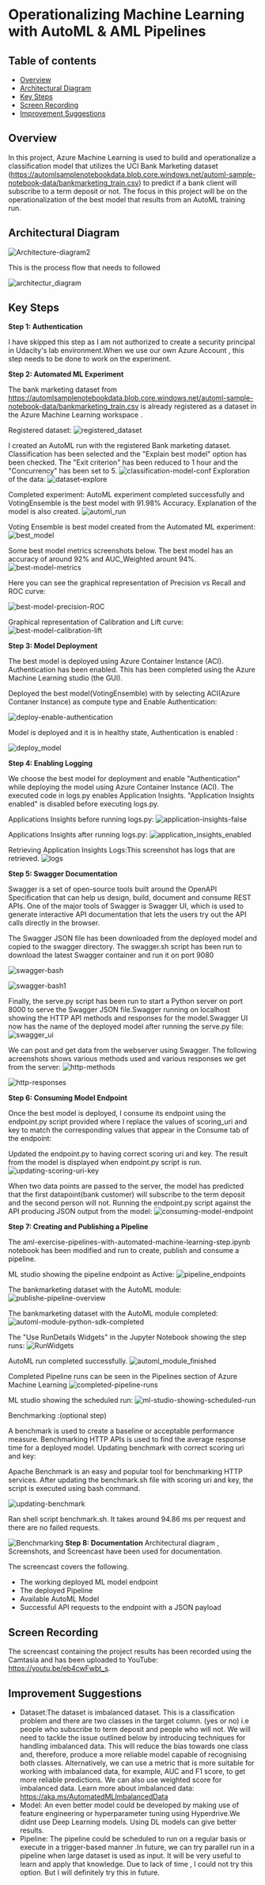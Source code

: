 # Operationalizing Machine Learning with AutoML & AML Pipelines

## Table of contents
   * [Overview](#Overview)
   * [Architectural Diagram](#Architectural-Diagram)
   * [Key Steps](#Key-Steps)
   * [Screen Recording](#Screen-Recording)
   * [Improvement Suggestions](#Improvement-Suggestions)


## Overview

In this project, Azure Machine Learning is used to build and operationalize a classification model that 
utilizes the UCI Bank Marketing dataset (https://automlsamplenotebookdata.blob.core.windows.net/automl-sample-notebook-data/bankmarketing_train.csv) to predict if a bank client will subscribe to a term deposit or not. The focus in this project will be on the operationalization of the best model that
results from an AutoML training run. 

## Architectural Diagram
![Architecture-diagram2](https://github.com/gaya3arul/operationalize-azure-ml-proj-2/blob/main/Exercise_starter_files/screenshots/Architecture-diagram2.png)

This is the process flow that needs to followed

![architectur_diagram](https://github.com/gaya3arul/operationalize-azure-ml-proj-2/blob/main/Exercise_starter_files/screenshots/architectur-diagram.png) 

## Key Steps
**Step 1: Authentication**

I have skipped this step as I am not authorized to create a security principal in Udacity's lab environment.When we use our own Azure Account , this step needs to be done to work on the experiment.


**Step 2: Automated ML Experiment**

The bank marketing dataset from https://automlsamplenotebookdata.blob.core.windows.net/automl-sample-notebook-data/bankmarketing_train.csv is already registered as a dataset in the Azure Machine Learning workspace .

Registered dataset:
![registered_dataset](https://github.com/gaya3arul/operationalize-azure-ml-proj-2/blob/main/Exercise_starter_files/screenshots/Registered_dataset.png)

I created an AutoML run with the registered Bank marketing dataset. Classification has been selected and the "Explain best model" option has been checked. The "Exit criterion" has been reduced to 1 hour and the "Concurrency" has been set to 5.
![classification-model-conf](https://github.com/gaya3arul/operationalize-azure-ml-proj-2/blob/main/Exercise_starter_files/screenshots/classification-model-conf.png)
Exploration of the data:
![dataset-explore](https://github.com/gaya3arul/operationalize-azure-ml-proj-2/blob/main/Exercise_starter_files/screenshots/dataset-explore.png)

Completed experiment: AutoML experiment completed successfully and VotingEnsemble is the best model with 91.98% Accuracy. Explanation of the model is also created.
![automl_run](https://github.com/gaya3arul/operationalize-azure-ml-proj-2/blob/main/Exercise_starter_files/screenshots/automl-run.png)

Voting Ensemble is best model created from the Automated ML experiment:
![best_model](https://github.com/gaya3arul/operationalize-azure-ml-proj-2/blob/main/Exercise_starter_files/screenshots/best-model.png)

Some best model metrics screenshots below.
The best model has an accuracy of around 92% and AUC_Weighted arount 94%.
![best-model-metrics](https://github.com/gaya3arul/operationalize-azure-ml-proj-2/blob/main/Exercise_starter_files/screenshots/best-model-metrics.png)

Here you can see the graphical representation of Precision vs Recall and ROC curve:

![best-model-precision-ROC](https://github.com/gaya3arul/operationalize-azure-ml-proj-2/blob/main/Exercise_starter_files/screenshots/best-model-precision-ROC.png)

Graphical representation of Calibration and Lift curve:
![best-model-calibration-lift](https://github.com/gaya3arul/operationalize-azure-ml-proj-2/blob/main/Exercise_starter_files/screenshots/best-model-calibration-lift.png)


**Step 3: Model Deployment**

The best model is deployed using Azure Container Instance (ACI). Authentication has been enabled. This has been completed using the Azure Machine Learning studio (the GUI).

Deployed the best model(VotingEnsemble) with by selecting ACI(Azure Contaner Instance) as compute type and Enable Authentication:

![deploy-enable-authentication](https://github.com/gaya3arul/operationalize-azure-ml-proj-2/blob/main/Exercise_starter_files/screenshots/deploy-enable-authentication.png)

Model is deployed and it is in healthy state, Authentication is enabled :

![deploy_model](https://github.com/gaya3arul/operationalize-azure-ml-proj-2/blob/main/Exercise_starter_files/screenshots/deploy-model.png)


**Step 4: Enabling Logging**

We choose the best model for deployment and enable "Authentication" while deploying the model using Azure Container Instance (ACI). The executed code in logs.py enables Application Insights. "Application Insights enabled" is disabled before executing logs.py.

Applications Insights before running logs.py:
![application-insights-false](https://github.com/gaya3arul/operationalize-azure-ml-proj-2/blob/main/Exercise_starter_files/screenshots/application-insights-false.png)

Applications Insights after running logs.py:
![application_insights_enabled](https://github.com/gaya3arul/operationalize-azure-ml-proj-2/blob/main/Exercise_starter_files/screenshots/application-insights-enabled.png)

Retrieving Application Insights Logs:This screenshot has logs that are retrieved.
![logs](https://github.com/gaya3arul/operationalize-azure-ml-proj-2/blob/main/Exercise_starter_files/screenshots/logs.png)


**Step 5: Swagger Documentation**

Swagger is a set of open-source tools built around the OpenAPI Specification that can help us design, build, document and consume REST APIs. One of the major tools of Swagger is Swagger UI, which is used to generate interactive API documentation that lets the users try out the API calls directly in the browser.

The Swagger JSON file has been downloaded from the deployed model and copied to the swagger directory. The swagger.sh script has been run to download the latest Swagger container and run it on port 9080

![swagger-bash](https://github.com/gaya3arul/operationalize-azure-ml-proj-2/blob/main/Exercise_starter_files/screenshots/swagger-bash.png)

![swagger-bash1](https://github.com/gaya3arul/operationalize-azure-ml-proj-2/blob/main/Exercise_starter_files/screenshots/swagger-bash1.png)


Finally, the serve.py script has been run to start a Python server on port 8000 to serve the Swagger JSON file.Swagger running on localhost showing the HTTP API methods and responses for the model.Swagger UI now has the name of the deployed model after running the serve.py file:
![swagger_ui](https://github.com/gaya3arul/operationalize-azure-ml-proj-2/blob/main/Exercise_starter_files/screenshots/swagger-ui.png)

We can post and get data from the webserver using Swagger. The following acreenshots shows various methods used and various responses we get from the server:
![http-methods](https://github.com/gaya3arul/operationalize-azure-ml-proj-2/blob/main/Exercise_starter_files/screenshots/http-methods.png)

![http-responses](https://github.com/gaya3arul/operationalize-azure-ml-proj-2/blob/main/Exercise_starter_files/screenshots/http-responses.png)


**Step 6: Consuming Model Endpoint**

Once the best model is deployed, I consume its endpoint using the endpoint.py script provided where I replace the values of scoring_uri and key to match the corresponding values that appear in the Consume tab of the endpoint:

Updated the endpoint.py to having correct scoring uri and key. The result from the model is displayed when endpoint.py script is run.
![updating-scoring-uri-key](https://github.com/gaya3arul/operationalize-azure-ml-proj-2/blob/main/Exercise_starter_files/screenshots/updating-scoring-uri-key.png)

When two data points are passed to the server, the model has predicted that the first datapoint(bank customer) will subscribe to the term deposit and the second person will not.
Running the endpoint.py script against the API producing JSON output from the model:
![consuming-model-endpoint](https://github.com/gaya3arul/operationalize-azure-ml-proj-2/blob/main/Exercise_starter_files/screenshots/consuming-model-endpoint.png)


**Step 7: Creating and Publishing a Pipeline**

The aml-exercise-pipelines-with-automated-machine-learning-step.ipynb notebook has been modified and run to create, publish and consume a pipeline.

ML studio showing the pipeline endpoint as Active:
![pipeline_endpoints](https://github.com/gaya3arul/operationalize-azure-ml-proj-2/blob/main/Exercise_starter_files/screenshots/pipeline-endpoint.png)

The bankmarketing dataset with the AutoML module:
![publishe-pipeline-overview](https://github.com/gaya3arul/operationalize-azure-ml-proj-2/blob/main/Exercise_starter_files/screenshots/publishe-pipeline-overview.png)

The bankmarketing dataset with the AutoML module completed:
![automl-module-python-sdk-completed](https://github.com/gaya3arul/operationalize-azure-ml-proj-2/blob/main/Exercise_starter_files/screenshots/automl-module-python-sdk-completed.png)

The "Use RunDetails Widgets" in the Jupyter Notebook showing the step runs:
![RunWidgets](https://github.com/gaya3arul/operationalize-azure-ml-proj-2/blob/main/Exercise_starter_files/screenshots/RunWidgets.png)

AutoML run completed successfully.
![automl_module_finished](https://github.com/gaya3arul/operationalize-azure-ml-proj-2/blob/main/Exercise_starter_files/screenshots/automl_module_finished.png)

Completed Pipeline runs can be seen in the Pipelines section of Azure Machine Learning
![completed-pipeline-runs](https://github.com/gaya3arul/operationalize-azure-ml-proj-2/blob/main/Exercise_starter_files/screenshots/completed-pipeline-runs.png)

ML studio showing the scheduled run:
![ml-studio-showing-scheduled-run](https://github.com/gaya3arul/operationalize-azure-ml-proj-2/blob/main/Exercise_starter_files/screenshots/ml-studio-showing-scheduled-run.png)


Benchmarking :(optional step)

A benchmark is used to create a baseline or acceptable performance measure. Benchmarking HTTP APIs is used to find the average response time for a deployed model.
Updating benchmark with correct scoring uri and key:

Apache Benchmark is an easy and popular tool for benchmarking HTTP services. After updating the benchmark.sh file with scoring uri and key, the script is executed using bash command.

![updating-benchmark](https://github.com/gaya3arul/operationalize-azure-ml-proj-2/blob/main/Exercise_starter_files/screenshots/updating-benchmark.png)

Ran shell script benchmark.sh. It takes around 94.86 ms per request and there are no failed requests.

![Benchmarking](https://github.com/gaya3arul/operationalize-azure-ml-proj-2/blob/main/Exercise_starter_files/screenshots/benchmark.png)
**Step 8: Documentation**
Architectural diagram , Screenshots, and Screencast have been used for documentation.

The screencast covers the following. 

- The working deployed ML model endpoint
- The deployed Pipeline
- Available AutoML Model
- Successful API requests to the endpoint with a JSON payload

## Screen Recording
The screencast containing the project results has been recorded using the Camtasia and has been uploaded to YouTube: https://youtu.be/eb4cwFwbt_s.


## Improvement Suggestions
- Dataset:The dataset is imbalanced dataset. This is a classification problem and there are two classes in the target column. (yes or no) i.e people who subscribe to term deposit and people who will not. We will need to tackle the issue outlined below by introducing techniques for handling imbalanced data. This will reduce the bias towards one class and, therefore, produce a more reliable model capable of recognising both classes. Alternatively, we can use a metric that is more suitable for working with imbalanced data, for example, AUC and F1 score, to get more reliable predictions. We can also use weighted score for imbalanced data.
     Learn more about imbalanced data: https://aka.ms/AutomatedMLImbalancedData
- Model: An even better model could be developed by making use of feature engineering or hyperparameter tuning using Hyperdrive.We didnt use Deep Learning models. Using DL models can give better results.
-  Pipeline: The pipeline could be scheduled to run on a regular basis or execute in a trigger-based manner .In future, we can try parallel run in a pipeline when large dataset is used as input. It will be very useful to learn and apply that knowledge. Due to lack of time , I could not try this option. But I will definitely try this in future.




